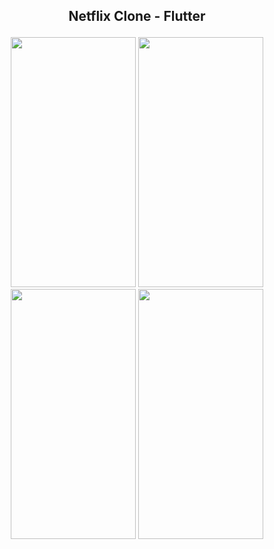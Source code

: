 ## <p align="center">Netflix Clone - Flutter</p>

<p align="center">
  <img src="https://user-images.githubusercontent.com/95276862/212129170-27aefce3-7979-4978-909b-9572d352eba0.jpg" width=200 height=400/>
  <img src="https://user-images.githubusercontent.com/95276862/212129229-bfab87bd-6028-49a8-930d-6b8fbdf8de43.jpg" width=200 height=400/>
  <img src="https://user-images.githubusercontent.com/95276862/212129262-7bffcd88-4e68-4427-acae-777359386c78.jpg" width=200 height=400/>
  <img src="https://user-images.githubusercontent.com/95276862/212129295-51754304-d4c8-4c10-8fc9-929e3cf45780.jpg" width=200 height=400/>
</p>

